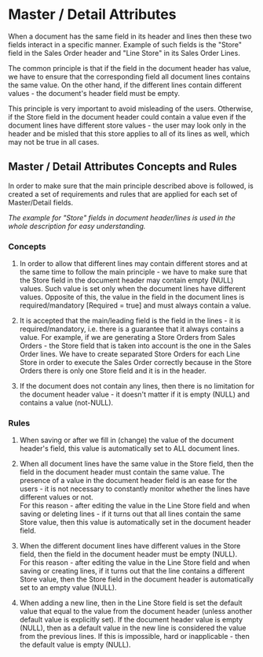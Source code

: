 # Master / Detail Attributes



When a document has the same field in its header and lines then these two fields interact in a specific manner. Example of such fields is the "Store" field in the Sales Order header and "Line Store" in its Sales Order Lines.

The common principle is that if the field in the document header has value, we have to ensure that the corresponding field all document lines contains the same value. On the other hand, if the different lines contain different values - the document's header field must be empty.

This principle is very important to avoid misleading of the users. Otherwise, if the Store field in the document header could contain a value even if the document lines have different store values - the user may look only in the header and be misled that this store applies to all of its lines as well, which may not be true in all cases.



## Master / Detail Attributes Concepts and Rules

In order to make sure that the main principle described above is followed, is created a set of requirements and rules that are applied for each set of Master/Detail fields. 

*The example for "Store" fields in document header/lines is used in the whole description for easy understanding.*



### Concepts

1. In order to allow that different lines may contain different stores and at the same time to follow the main principle - we have to make sure that the Store field in the document header may contain empty (NULL) values. Such value is set only when the document lines have different values. Opposite of this, the value in the field in the document lines is required/mandatory [Required = true] and must always contain a value.



2. It is accepted that the main/leading field is the field in the lines - it is required/mandatory, i.e. there is a guarantee that it always contains a value. For example, if we are generating a Store Orders from Sales Orders - the Store field that is taken into account is the one in the Sales Order lines. We have to create separated Store Orders for each Line Store in order to execute the Sales Order correctly because in the Store Orders there is only one Store field and it is in the header.



3. If the document does not contain any lines, then there is no limitation for the document header value - it doesn't matter if it is empty (NULL) and contains a value (not-NULL).



### Rules

1. When saving or after we fill in (change) the value of the document header's field, this value is automatically set to ALL document lines.



2. When all document lines have the same value in the Store field, then the field in the document header must contain the same value. The presence of a value in the document header field is an ease for the users - it is not necessary to constantly monitor whether the lines have different values or not. <br>
For this reason - after editing the value in the Line Store field and when saving or deleting lines - if it turns out that all lines contain the same Store value, then this value is automatically set in the document header field.



3. When the different document lines have different values in the Store field, then the field in the document header must be empty (NULL). <br>
For this reason -  after editing the value in the Line Store field and when saving or creating lines, if it turns out that the line contains a different Store value, then the Store field in the document header is automatically set to an empty value (NULL).



4. When adding a new line, then in the Line Store field is set the default value that equal to the value from the document header (unless another default value is explicitly set). If the document header value is empty (NULL), then as a default value in the new line is considered the value from the previous lines. If this is impossible, hard or inapplicable - then the default value is empty (NULL).
